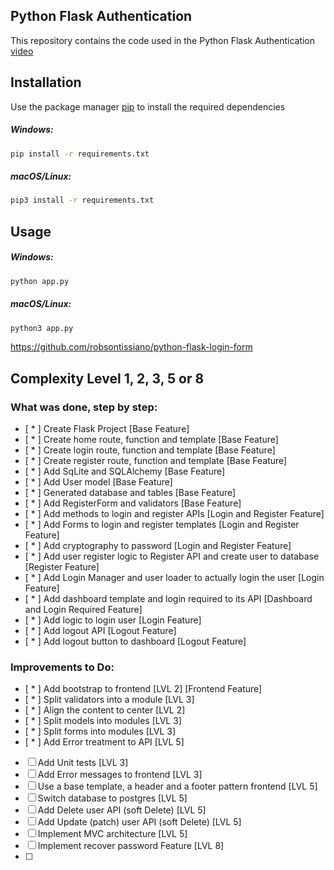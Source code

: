 ## Python Flask Authentication

This repository contains the code used in the Python Flask Authentication [video](https://www.youtube.com/watch?v=71EU8gnZqZQ)

## Installation

Use the package manager [pip](https://pip.pypa.io/en/stable/) to install the required dependencies

##### Windows:
```zsh
pip install -r requirements.txt
```

##### macOS/Linux:
```zsh
pip3 install -r requirements.txt
```

## Usage

##### Windows:
```zsh
python app.py
```
##### macOS/Linux:
```zsh
python3 app.py
```

https://github.com/robsontissiano/python-flask-login-form

## Complexity Level 1, 2, 3, 5 or 8
### What was done, step by step:
* [ * ] Create Flask Project                                      [Base Feature]
* [ * ] Create home route, function and template                  [Base Feature]
* [ * ] Create login route, function and template                 [Base Feature]
* [ * ] Create register route, function and template              [Base Feature]
* [ * ] Add SqLite and SQLAlchemy                                 [Base Feature]
* [ * ] Add User model                                            [Base Feature]
* [ * ] Generated database and tables                             [Base Feature]
* [ * ] Add RegisterForm and validators                           [Base Feature]
* [ * ] Add methods to login and register APIs                    [Login and Register Feature]
* [ * ] Add Forms to login and register templates                 [Login and Register Feature]
* [ * ] Add cryptography to password                              [Login and Register Feature]
* [ * ] Add user register logic to Register API and create user to database  [Register Feature]
* [ * ] Add Login Manager and user loader to actually login the user [Login Feature]
* [ * ] Add dashboard template and login required to its API [Dashboard and Login Required Feature]
* [ * ] Add logic to login user                                    [Login Feature]
* [ * ] Add logout API                                             [Logout Feature]
* [ * ] Add logout button to dashboard                             [Logout Feature]

### Improvements to Do:
* [ * ] Add bootstrap to frontend                                         [LVL 2] [Frontend Feature]
* [ * ] Split validators into a module                                    [LVL 3]
* [ * ] Align the content to center                                       [LVL 2]
* [ * ] Split models into modules                                         [LVL 3]
* [ * ] Split forms into modules                                          [LVL 3]
* [ * ] Add Error treatment to API                                        [LVL 5]
* [   ] Add Unit tests                                                    [LVL 3]
* [   ] Add Error messages to frontend                                    [LVL 3]
* [   ] Use a base template, a header and a footer pattern frontend       [LVL 5]
* [   ] Switch database to postgres                                       [LVL 5]
* [   ] Add Delete user API (soft Delete)                                 [LVL 5]
* [   ] Add Update (patch) user API (soft Delete)                         [LVL 5]
* [   ] Implement MVC architecture                                        [LVL 5]
* [   ] Implement recover password Feature                                [LVL 8]
* [   ]
